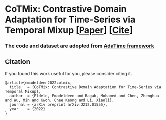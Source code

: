 # CoTMix:  Contrastive Domain Adaptation for Time-Series via Temporal Mixup [[Paper](https://arxiv.org/abs/2212.01555)] [[Cite](#citation)]

### The code and dataset are adopted from [AdaTime framework](https://github.com/emadeldeen24/AdaTime)



## Citation
If you found this work useful for you, please consider citing it.
```
@article{emadeldeen2022cotmix,
  title   = {CoTMix: Contrastive Domain Adaptation for Time-Series via Temporal Mixup},
  author  = {Eldele, Emadeldeen and Ragab, Mohamed and Chen, Zhenghua and Wu, Min and Kwoh, Chee Keong and Li, Xiaoli},
  journal = {arXiv preprint arXiv:2212.01555},
  year    = {2022}
}
```

